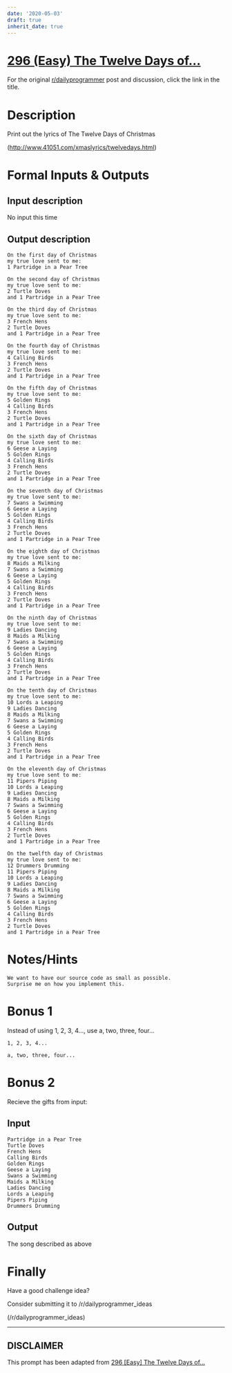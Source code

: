 ```yaml
---
date: '2020-05-03'
draft: true
inherit_date: true
---
```


# [296 (Easy) The Twelve Days of...](https://www.reddit.com/r/dailyprogrammer/comments/5j6ggm/20161219_challenge_296_easy_the_twelve_days_of/)

For the original [r/dailyprogrammer](https://www.reddit.com/r/dailyprogrammer/) post and discussion, click the link in the title.

# Description
Print out the lyrics of The Twelve Days of Christmas

(http://www.41051.com/xmaslyrics/twelvedays.html)
# Formal Inputs & Outputs
## Input description
No input this time

## Output description

```
On the first day of Christmas
my true love sent to me:
1 Partridge in a Pear Tree

On the second day of Christmas
my true love sent to me:
2 Turtle Doves
and 1 Partridge in a Pear Tree

On the third day of Christmas
my true love sent to me:
3 French Hens
2 Turtle Doves
and 1 Partridge in a Pear Tree

On the fourth day of Christmas
my true love sent to me:
4 Calling Birds
3 French Hens
2 Turtle Doves
and 1 Partridge in a Pear Tree

On the fifth day of Christmas
my true love sent to me:
5 Golden Rings
4 Calling Birds
3 French Hens
2 Turtle Doves
and 1 Partridge in a Pear Tree

On the sixth day of Christmas
my true love sent to me:
6 Geese a Laying
5 Golden Rings
4 Calling Birds
3 French Hens
2 Turtle Doves
and 1 Partridge in a Pear Tree

On the seventh day of Christmas
my true love sent to me:
7 Swans a Swimming
6 Geese a Laying
5 Golden Rings
4 Calling Birds
3 French Hens
2 Turtle Doves
and 1 Partridge in a Pear Tree

On the eighth day of Christmas
my true love sent to me:
8 Maids a Milking
7 Swans a Swimming
6 Geese a Laying
5 Golden Rings
4 Calling Birds
3 French Hens
2 Turtle Doves
and 1 Partridge in a Pear Tree

On the ninth day of Christmas
my true love sent to me:
9 Ladies Dancing
8 Maids a Milking
7 Swans a Swimming
6 Geese a Laying
5 Golden Rings
4 Calling Birds
3 French Hens
2 Turtle Doves
and 1 Partridge in a Pear Tree

On the tenth day of Christmas
my true love sent to me:
10 Lords a Leaping
9 Ladies Dancing
8 Maids a Milking
7 Swans a Swimming
6 Geese a Laying
5 Golden Rings
4 Calling Birds
3 French Hens
2 Turtle Doves
and 1 Partridge in a Pear Tree

On the eleventh day of Christmas
my true love sent to me:
11 Pipers Piping
10 Lords a Leaping
9 Ladies Dancing
8 Maids a Milking
7 Swans a Swimming
6 Geese a Laying
5 Golden Rings
4 Calling Birds
3 French Hens
2 Turtle Doves
and 1 Partridge in a Pear Tree

On the twelfth day of Christmas
my true love sent to me:
12 Drummers Drumming
11 Pipers Piping
10 Lords a Leaping
9 Ladies Dancing
8 Maids a Milking
7 Swans a Swimming
6 Geese a Laying
5 Golden Rings
4 Calling Birds
3 French Hens
2 Turtle Doves
and 1 Partridge in a Pear Tree
```
# Notes/Hints

```
We want to have our source code as small as possible.
Surprise me on how you implement this.
```
# Bonus 1
Instead of using 1, 2, 3, 4..., use a, two, three, four...


```
1, 2, 3, 4...
```

```
a, two, three, four...
```
# Bonus 2
Recieve the gifts from input:

## Input

```
Partridge in a Pear Tree
Turtle Doves
French Hens
Calling Birds
Golden Rings
Geese a Laying
Swans a Swimming
Maids a Milking
Ladies Dancing
Lords a Leaping
Pipers Piping
Drummers Drumming
```
## Output
The song described as above

# Finally
Have a good challenge idea?

Consider submitting it to /r/dailyprogrammer_ideas

(/r/dailyprogrammer_ideas)

----
## **DISCLAIMER**
This prompt has been adapted from [296 [Easy] The Twelve Days of...](https://www.reddit.com/r/dailyprogrammer/comments/5j6ggm/20161219_challenge_296_easy_the_twelve_days_of/
)
